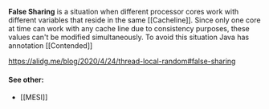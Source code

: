 **False Sharing** is a situation when different processor cores work with different variables that reside in the same [[Cacheline]]. Since only one core at time can work with any cache line due to consistency purposes, these values can't be modified simultaneously. To avoid this situation Java has annotation [[Contended]]

https://alidg.me/blog/2020/4/24/thread-local-random#false-sharing
#### See other:
- [[MESI]]
